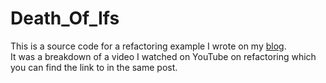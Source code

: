 Death_Of_Ifs
============

This is a source code for a refactoring example I wrote on my <a href="http://wp.me/p3lYgR-3r">blog</a>.
<br />
It was a breakdown of a video I watched on YouTube on refactoring which you can find the link to in the same post.
